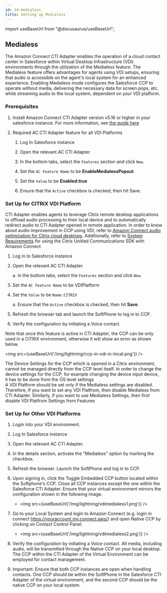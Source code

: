 ```yaml
---
id: 14-medialess
title: Setting up Medialess
---
```

import useBaseUrl from "@docusaurus/useBaseUrl";

## Medialess
The Amazon Connect CTI Adapter enables the operation of a cloud contact center in Salesforce within Virtual Desktop Infrastructure (VDI) environments through the utilization of the Medialess feature. The Medialess feature offers advantages for agents using VDI setups, ensuring that audio is accessible on the agent's local system for an enhanced experience. Enabling Medialess mode configures the Salesforce CCP to operate without media, delivering the necessary data for screen pops, etc. while streaming audio to the local system, dependent on your VDI platform.

### Prerequisites

1. Install Amazon Connect CTI Adapter version v5.16 or higher in your salesforce instance. For more information, see [the guide here](https://amazon-connect.github.io/amazon-connect-salesforce-cti/docs/lightning/notices)

2. Required AC CTI Adapter feature for all VDI Platforms
    1. Log In Salesforce instance

    2. Open the relevant AC CTI Adapter 

    3. In the bottom tabs, select the `Features` section and click `New`.

    4. Set the `AC Feature Name` to be **EnableMedialessPopout**

    5. Set the `Value` to be **Enabled:true**

    6. Ensure that the `Active` checkbox is checked, then hit Save.

### Set Up for CITRIX VDI Platform

CTI Adapter enables agents to leverage Citrix remote desktop applications to offload audio processing to their local device and to automatically redirect audio to CTI Aadpter opened in remote application. In order to know about audio improvement in CCP using VDI, refer to [Amazon Connect audio optimization for Citrix cloud desktops](https://docs.aws.amazon.com/connect/latest/adminguide/using-ccp-vdi-citrix-step-by-step.html). Additionally, refer to [System Requirements](https://docs.aws.amazon.com/connect/latest/adminguide/using-ccp-vdi-citrix-step-by-step.html#using-ccp-vdi-citrix-step-by-step-requirements) for using the Citrix Unitied Communications SDK with Amazon Connect

1. Log in to Salesforce instance 

2. Open the relevant AC CTI Adapter.

    a. In the bottom tabs, select the `Features` section and click `New`.

5. Set the `AC Feature Name` to be VDIPlatform

6. Set the `Value` to be `Name:CITRIX`

    a. Ensure that the `Active` checkbox is checked, then hit __Save__.

8. Refresh the browser tab and launch the SoftPhone to log in to CCP.

9. Verify the configuration by initiating a Voice contact. 

<div class="grey-box"> Note that once this feature is active in CTI Adapter, the CCP can be only used in a CITRIX environment, otherwise it will show an error as shown below. 

<img src={useBaseUrl('/img/lightning/ccp-in-vdi-in-local.png')} />
</div> 
<div class="grey-box">
  The Device Settings for the CCP which is opened in a Citrix environment, cannot be managed directly from the CCP level itself. In order to change the device settings for the CCP, for example changing the device input device, it has to be done from the OS level settings</div> 
<div class="grey-box">
  A VDI Platform should be set only if the Medialess settings are disabled. Therefore, if you want to set any VDI Platfrom, then disable Medialess from CTI Adapter. Similarly, if you want to use Medialess Settings, then first disable VDI Platfrom Settings from Features </div> 


### Set Up for Other VDI Platforms

1. Login into your VDI environment.
2. Log In Salesforce instance 
3. Open the relevant AC CTI Adapter.
4. In the details section, activate the "Medialess" option by marking the checkbox.
5. Refresh the browser. Launch the SoftPhone and log in to CCP.
6. Upon signing in, click the Toggle Embedded CCP button located within the Softphone's CCP. Close all CCP instances except the one within the Salesforce CTI Adapter. Ensure that your virtual environment mirrors the configuration shown in the following image.

    * <img src={useBaseUrl('/img/lightning/vdimedialess1.png')} />

7. Go to your Local System and login to Amazon Connect (e.g. login in connect https://youraccount.my.connect.aws/) and open Native CCP by clicking on Contact Control Panel. 
    
    * <img src={useBaseUrl('/img/lightning/vdimedialess2.png')} /> 

8. Verify the configuration by initiating a Voice contact. All media, including audio, will be transmitted through the Native CCP on your local desktop. The CCP within the CTI Adapter of the Virtual Environment can be employed for contact management.

9. Important: Ensure that both CCP instances are open when handling contacts. One CCP should be within the SoftPhone in the Salesforce CTI Adapter of the virtual environment, and the second CCP should be the native CCP on your local system.
